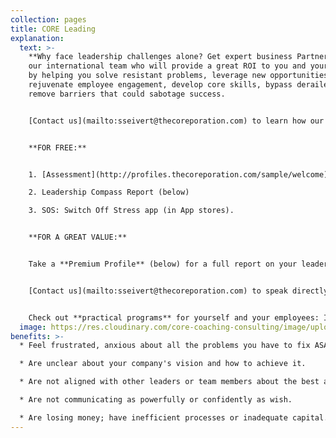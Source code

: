 ```yaml
---
collection: pages
title: CORE Leading
explanation:
  text: >-
    **Why face leadership challenges alone? Get expert business Partners** from
    our international team who will provide a great ROI to you and your company
    by helping you solve resistant problems, leverage new opportunities,
    rejuvenate employee engagement, develop core skills, bypass derailers, and
    remove barriers that could sabotage success. 


    [Contact us](mailto:sseivert@thecoreporation.com) to learn how our data-driven, agile, holistic *Balancing Act* approach will build a solid, systemic strategy, then remove obstacles to its implementation. Get pragmatic diagnostics and processes that will connect the dots of your company's values, vision, and mission--then integrate your efforts to increase effectiveness and optimize results for your business, teams, and yourself.


    **FOR FREE:**


    1. [Assessment](http://profiles.thecoreporation.com/sample/welcome) of your greatest leadership strength and liability

    2. Leadership Compass Report (below)

    3. SOS: Switch Off Stress app (in App stores).


    **FOR A GREAT VALUE:**


    Take a **Premium Profile** (below) for a full report on your leader strengths & weaknesses. 


    [Contact us](mailto:sseivert@thecoreporation.com) to speak directly to a member of our Core Business Team. 


    Check out **practical programs** for yourself and your employees: Improve Productivity, reduce Procrastination, eliminate Stress, and build core skills to super-charge their effectiveness and your leadership power.
  image: https://res.cloudinary.com/core-coaching-consulting/image/upload/v1615059260/2_people_on_Mountain_summit_fojmga.jpg
benefits: >-
  * Feel frustrated, anxious about all the problems you have to fix ASAP.

  * Are unclear about your company's vision and how to achieve it.

  * Are not aligned with other leaders or team members about the best actions to take.

  * Are not communicating as powerfully or confidently as wish.

  * Are losing money; have inefficient processes or inadequate capital.
---
```

